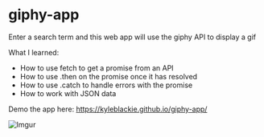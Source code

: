 # giphy-app
Enter a search term and this web app will use the giphy API to display a gif

What I learned:
- How to use fetch to get a promise from an API
- How to use .then on the promise once it has resolved
- How to use .catch to handle errors with the promise
- How to work with JSON data

Demo the app here: https://kyleblackie.github.io/giphy-app/

![Imgur](https://i.imgur.com/vvgaFrG.jpg)
